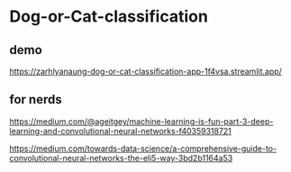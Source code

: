 # Dog-or-Cat-classification

## demo
https://zarhlyanaung-dog-or-cat-classification-app-1f4vsa.streamlit.app/

## for nerds

https://medium.com/@ageitgey/machine-learning-is-fun-part-3-deep-learning-and-convolutional-neural-networks-f40359318721

https://medium.com/towards-data-science/a-comprehensive-guide-to-convolutional-neural-networks-the-eli5-way-3bd2b1164a53
